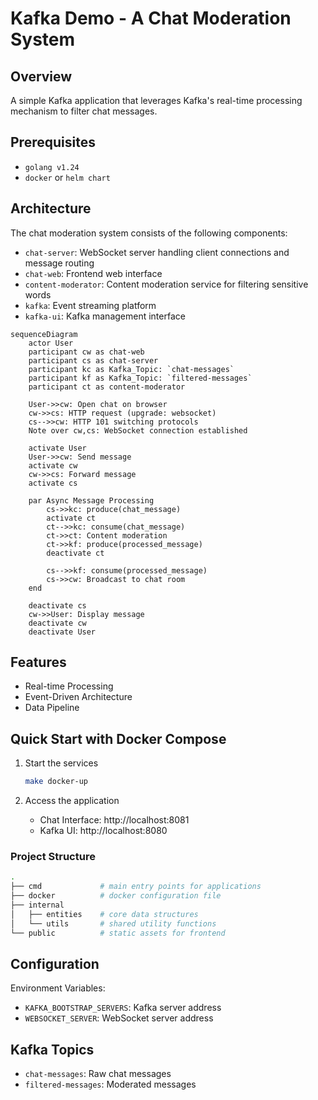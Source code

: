 # Kafka Demo - A Chat Moderation System

## Overview

A simple Kafka application that leverages Kafka's real-time processing mechanism to filter chat messages.

## Prerequisites

- `golang v1.24`
- `docker` or `helm chart`

## Architecture

The chat moderation system consists of the following components:

- `chat-server`: WebSocket server handling client connections and message routing
- `chat-web`: Frontend web interface
- `content-moderator`: Content moderation service for filtering sensitive words
- `kafka`: Event streaming platform
- `kafka-ui`: Kafka management interface

```mermaid
sequenceDiagram
    actor User
    participant cw as chat-web
    participant cs as chat-server
    participant kc as Kafka_Topic: `chat-messages`
    participant kf as Kafka_Topic: `filtered-messages`
    participant ct as content-moderator

    User->>cw: Open chat on browser
    cw->>cs: HTTP request (upgrade: websocket)
    cs-->>cw: HTTP 101 switching protocols
    Note over cw,cs: WebSocket connection established

    activate User
    User->>cw: Send message
    activate cw
    cw->>cs: Forward message
    activate cs
    
    par Async Message Processing
        cs->>kc: produce(chat_message)
        activate ct
        ct-->>kc: consume(chat_message)
        ct->>ct: Content moderation
        ct->>kf: produce(processed_message)
        deactivate ct
        
        cs-->>kf: consume(processed_message)
        cs->>cw: Broadcast to chat room
    end
    
    deactivate cs
    cw->>User: Display message
    deactivate cw
    deactivate User
```

## Features

- Real-time Processing
- Event-Driven Architecture
- Data Pipeline

## Quick Start with Docker Compose

1. Start the services

    ```bash
    make docker-up
    ```

2. Access the application

   - Chat Interface: http://localhost:8081
   - Kafka UI: http://localhost:8080

### Project Structure

```bash
.
├── cmd             # main entry points for applications
├── docker          # docker configuration file
├── internal
│   ├── entities    # core data structures
│   └── utils       # shared utility functions
└── public          # static assets for frontend
```

## Configuration

Environment Variables:

- `KAFKA_BOOTSTRAP_SERVERS`: Kafka server address
- `WEBSOCKET_SERVER`: WebSocket server address

## Kafka Topics

- `chat-messages`: Raw chat messages
- `filtered-messages`: Moderated messages
